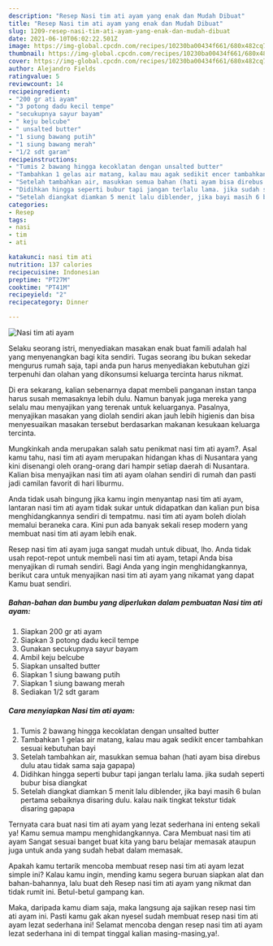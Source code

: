 ```yaml
---
description: "Resep Nasi tim ati ayam yang enak dan Mudah Dibuat"
title: "Resep Nasi tim ati ayam yang enak dan Mudah Dibuat"
slug: 1209-resep-nasi-tim-ati-ayam-yang-enak-dan-mudah-dibuat
date: 2021-06-10T06:02:22.501Z
image: https://img-global.cpcdn.com/recipes/10230ba00434f661/680x482cq70/nasi-tim-ati-ayam-foto-resep-utama.jpg
thumbnail: https://img-global.cpcdn.com/recipes/10230ba00434f661/680x482cq70/nasi-tim-ati-ayam-foto-resep-utama.jpg
cover: https://img-global.cpcdn.com/recipes/10230ba00434f661/680x482cq70/nasi-tim-ati-ayam-foto-resep-utama.jpg
author: Alejandro Fields
ratingvalue: 5
reviewcount: 14
recipeingredient:
- "200 gr ati ayam"
- "3 potong dadu kecil tempe"
- "secukupnya sayur bayam"
- " keju belcube"
- " unsalted butter"
- "1 siung bawang putih"
- "1 siung bawang merah"
- "1/2 sdt garam"
recipeinstructions:
- "Tumis 2 bawang hingga kecoklatan dengan unsalted butter"
- "Tambahkan 1 gelas air matang, kalau mau agak sedikit encer tambahkan sesuai kebutuhan bayi"
- "Setelah tambahkan air, masukkan semua bahan (hati ayam bisa direbus dulu atau tidak sama saja gapapa)"
- "Didihkan hingga seperti bubur tapi jangan terlalu lama. jika sudah seperti bubur bisa diangkat"
- "Setelah diangkat diamkan 5 menit lalu diblender, jika bayi masih 6 bulan pertama sebaiknya disaring dulu. kalau naik tingkat tekstur tidak disaring gapapa"
categories:
- Resep
tags:
- nasi
- tim
- ati

katakunci: nasi tim ati 
nutrition: 137 calories
recipecuisine: Indonesian
preptime: "PT27M"
cooktime: "PT41M"
recipeyield: "2"
recipecategory: Dinner

---
```



![Nasi tim ati ayam](https://img-global.cpcdn.com/recipes/10230ba00434f661/680x482cq70/nasi-tim-ati-ayam-foto-resep-utama.jpg)

Selaku seorang istri, menyediakan masakan enak buat famili adalah hal yang menyenangkan bagi kita sendiri. Tugas seorang ibu bukan sekedar mengurus rumah saja, tapi anda pun harus menyediakan kebutuhan gizi terpenuhi dan olahan yang dikonsumsi keluarga tercinta harus nikmat.

Di era  sekarang, kalian sebenarnya dapat membeli panganan instan tanpa harus susah memasaknya lebih dulu. Namun banyak juga mereka yang selalu mau menyajikan yang terenak untuk keluarganya. Pasalnya, menyajikan masakan yang diolah sendiri akan jauh lebih higienis dan bisa menyesuaikan masakan tersebut berdasarkan makanan kesukaan keluarga tercinta. 



Mungkinkah anda merupakan salah satu penikmat nasi tim ati ayam?. Asal kamu tahu, nasi tim ati ayam merupakan hidangan khas di Nusantara yang kini disenangi oleh orang-orang dari hampir setiap daerah di Nusantara. Kalian bisa menyajikan nasi tim ati ayam olahan sendiri di rumah dan pasti jadi camilan favorit di hari liburmu.

Anda tidak usah bingung jika kamu ingin menyantap nasi tim ati ayam, lantaran nasi tim ati ayam tidak sukar untuk didapatkan dan kalian pun bisa menghidangkannya sendiri di tempatmu. nasi tim ati ayam boleh diolah memalui beraneka cara. Kini pun ada banyak sekali resep modern yang membuat nasi tim ati ayam lebih enak.

Resep nasi tim ati ayam juga sangat mudah untuk dibuat, lho. Anda tidak usah repot-repot untuk membeli nasi tim ati ayam, tetapi Anda bisa menyajikan di rumah sendiri. Bagi Anda yang ingin menghidangkannya, berikut cara untuk menyajikan nasi tim ati ayam yang nikamat yang dapat Kamu buat sendiri.

<!--inarticleads1-->

##### Bahan-bahan dan bumbu yang diperlukan dalam pembuatan Nasi tim ati ayam:

1. Siapkan 200 gr ati ayam
1. Siapkan 3 potong dadu kecil tempe
1. Gunakan secukupnya sayur bayam
1. Ambil  keju belcube
1. Siapkan  unsalted butter
1. Siapkan 1 siung bawang putih
1. Siapkan 1 siung bawang merah
1. Sediakan 1/2 sdt garam




<!--inarticleads2-->

##### Cara menyiapkan Nasi tim ati ayam:

1. Tumis 2 bawang hingga kecoklatan dengan unsalted butter
1. Tambahkan 1 gelas air matang, kalau mau agak sedikit encer tambahkan sesuai kebutuhan bayi
1. Setelah tambahkan air, masukkan semua bahan (hati ayam bisa direbus dulu atau tidak sama saja gapapa)
1. Didihkan hingga seperti bubur tapi jangan terlalu lama. jika sudah seperti bubur bisa diangkat
1. Setelah diangkat diamkan 5 menit lalu diblender, jika bayi masih 6 bulan pertama sebaiknya disaring dulu. kalau naik tingkat tekstur tidak disaring gapapa




Ternyata cara buat nasi tim ati ayam yang lezat sederhana ini enteng sekali ya! Kamu semua mampu menghidangkannya. Cara Membuat nasi tim ati ayam Sangat sesuai banget buat kita yang baru belajar memasak ataupun juga untuk anda yang sudah hebat dalam memasak.

Apakah kamu tertarik mencoba membuat resep nasi tim ati ayam lezat simple ini? Kalau kamu ingin, mending kamu segera buruan siapkan alat dan bahan-bahannya, lalu buat deh Resep nasi tim ati ayam yang nikmat dan tidak rumit ini. Betul-betul gampang kan. 

Maka, daripada kamu diam saja, maka langsung aja sajikan resep nasi tim ati ayam ini. Pasti kamu gak akan nyesel sudah membuat resep nasi tim ati ayam lezat sederhana ini! Selamat mencoba dengan resep nasi tim ati ayam lezat sederhana ini di tempat tinggal kalian masing-masing,ya!.

